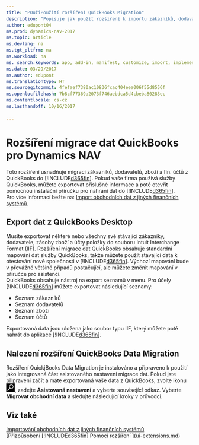 ```yaml
---
title: "POužiPoužití rozšíření QuickBooks Migration"
description: "Popisuje jak použít rozšíření k importu zákazníků, dodavatelů, zboží, a finančních účtů z QuickBooks Desktop do Dynamics NAV."
author: edupont04
ms.prod: dynamics-nav-2017
ms.topic: article
ms.devlang: na
ms.tgt_pltfrm: na
ms.workload: na
ms. search.keywords: app, add-in, manifest, customize, import, implement
ms.date: 03/29/2017
ms.author: edupont
ms.translationtype: HT
ms.sourcegitcommit: 4fefaef7380ac10836fcac404eea006f55d8556f
ms.openlocfilehash: 7b8cf77369a2073f746aebdca5d4cbeba80283ec
ms.contentlocale: cs-cz
ms.lasthandoff: 10/16/2017

---
```

# <a name="the-quickbooks-data-migration-extension-for-dynamics-nav"></a>Rozšíření migrace dat QuickBooks pro Dynamics NAV
Toto rozšíření usnadňuje migraci zákazníků, dodavatelů, zboží a fin. účtů z QuickBooks do [!INCLUDE[d365fin](includes/d365fin_md.md)]. Pokud vaše firma používá služby QuickBooks, můžete exportovat příslušné informace a poté otevřít pomocnou instalační příručku pro nahrání dat do [!INCLUDE[d365fin](includes/d365fin_md.md)].  
Pro více informací bežte na: [Import obchodních dat z jiných finančních systémů](upload-data.md).

## <a name="exporting-data-from-quickbooks-desktop"></a>Export dat z QuickBooks Desktop
Musíte exportovat některé nebo všechny své stávající zákazníky, dodavatele, zásoby zboží a účty položky do souboru Intuit Interchange Format (IIF). Rozšíření migrace dat QuickBooks obsahuje standardní mapování dat služby QuickBooks, takže můžete použít stávající data k otestování nové společnosti v [!INCLUDE[d365fin](includes/d365fin_md.md)]. Výchozí mapování bude v převážné většině případů postačující, ale můžete změnit mapování v příručce pro asistenci.  
QuickBooks obsahuje nástroj na export seznamů v menu. Pro účely [!INCLUDE[d365fin](includes/d365fin_md.md)] můžete exportovat následující seznamy:

* Seznam zákazníků  
* Seznam dodavatelů  
* Seznam zboží  
* Seznam účtů  

Exportovaná data jsou uložena jako soubor typu IIF, který můžete poté nahrát do aplikace [!INCLUDE[d365fin](includes/d365fin_md.md)].

## <a name="finding-the-quickbooks-data-migration-extension"></a>Nalezení rozšíření QuickBooks Data Migration
Rozšíření QuickjBooks Data Migration je instalováno a připraveno k použití jako integrovaná část asistovaného nastavení migrace dat. Pokud jste připraveni začít a máte exportovaná vaše data z QuickBooks, zvolte ikonu ![Vyhledat stránku nebo sestavu](media/ui-search/search_small.png "Ikona Vyhledat stránku nebo sestavu"), zadejte **Asistovaná nastavení** a vyberte související odkaz. Vyberte **Migrovat obchodní data** a sledujte následující kroky v průvodci.  

## <a name="see-also"></a>Viz také
[Importování obchodních dat z jiných finančních systémů](upload-data.md)  
[Přizpůsobení [!INCLUDE[d365fin](includes/d365fin_md.md)] Pomocí rozšíření ](ui-extensions.md)  

